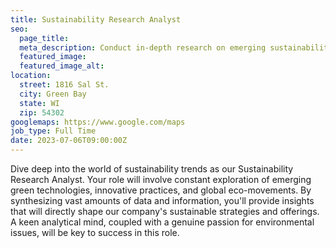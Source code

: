 ```yaml
---
title: Sustainability Research Analyst
seo:
  page_title:
  meta_description: Conduct in-depth research on emerging sustainability trends, technologies, and best practices to inform the company's strategies and offerings.
  featured_image:
  featured_image_alt:
location:
  street: 1816 Sal St. 
  city: Green Bay
  state: WI
  zip: 54302
googlemaps: https://www.google.com/maps
job_type: Full Time
date: 2023-07-06T09:00:00Z
---
```


Dive deep into the world of sustainability trends as our Sustainability Research Analyst. Your role will involve constant exploration of emerging green technologies, innovative practices, and global eco-movements. By synthesizing vast amounts of data and information, you'll provide insights that will directly shape our company's sustainable strategies and offerings. A keen analytical mind, coupled with a genuine passion for environmental issues, will be key to success in this role.





